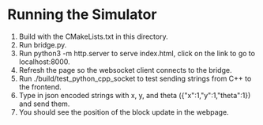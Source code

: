 # Running the Simulator

1. Build with the CMakeLists.txt in this directory.
2. Run bridge.py.
3. Run python3 -m http.server to serve index.html, click on the link to go to localhost:8000.
4. Refresh the page so the websocket client connects to the bridge.
5. Run ./build/test_python_cpp_socket to test sending strings from C++ to the frontend.
6. Type in json encoded strings with x, y, and theta ({"x":1,"y":1,"theta":1}) and send them.
7. You should see the position of the block update in the webpage.